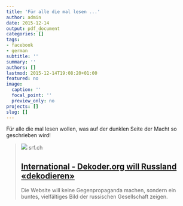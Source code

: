 ```yaml
---
title: 'Für alle die mal lesen ...'
author: admin
date: 2015-12-14
output: pdf_document
categories: []
tags:
- facebook
- german
subtitle: ''
summary: ''
authors: []
lastmod: 2015-12-14T19:08:20+01:00
featured: no
image:
  caption: ''
  focal_point: ''
  preview_only: no
projects: []
slug: []
---
```

Für alle die mal lesen wollen, was auf der dunklen Seite der Macht so geschrieben wird!
> [![](https://www.srf.ch/extension/srf_shared/design/standard/images/logos/SRF.png)](http://www.srf.ch/news/international/dekoder-org-will-russland-dekodieren)
> srf.ch
> ## [International - Dekoder.org will Russland «dekodieren»](http://www.srf.ch/news/international/dekoder-org-will-russland-dekodieren)
>
>Die Website will keine Gegenpropaganda machen, sondern ein buntes, vielfältiges Bild der russischen Gesellschaft zeigen.

